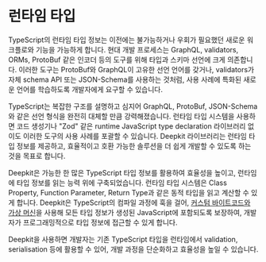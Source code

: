# 런타임 타입

TypeScript의 런타임 타입 정보는 이전에는 불가능하거나 우회가 필요했던 새로운 워크플로와 기능을 가능하게 합니다. 현대 개발 프로세스는 GraphQL, validators, ORMs, ProtoBuf 같은 인코더 등의 도구를 위해 타입과 스키마 선언에 크게 의존합니다. 이러한 도구는 ProtoBuf와 GraphQL이 고유한 선언 언어를 갖거나, validators가 자체 schema API 또는 JSON-Schema를 사용하는 것처럼, 사용 사례에 특화된 새로운 언어를 학습하도록 개발자에게 요구할 수 있습니다.

TypeScript는 복잡한 구조를 설명하고 심지어 GraphQL, ProtoBuf, JSON-Schema와 같은 선언 형식을 완전히 대체할 만큼 강력해졌습니다. 런타임 타입 시스템을 사용하면 코드 생성기나 "Zod" 같은 runtime JavaScript type declaration 라이브러리 없이도 이러한 도구의 사용 사례를 포괄할 수 있습니다. Deepkit 라이브러리는 런타임 타입 정보를 제공하고, 효율적이고 호환 가능한 솔루션을 더 쉽게 개발할 수 있도록 하는 것을 목표로 합니다.

Deepkit은 가능한 한 많은 TypeScript 타입 정보를 활용하여 효율성을 높이고, 런타임에 타입 정보를 읽는 능력 위에 구축되었습니다. 런타임 타입 시스템은 Class Property, Function Parameter, Return Type과 같은 동적 타입을 읽고 계산할 수 있게 합니다. Deepkit은 TypeScript의 컴파일 과정에 훅을 걸어, [커스텀 바이트코드와 가상 머신](https://github.com/microsoft/TypeScript/issues/47658)을 사용해 모든 타입 정보가 생성된 JavaScript에 포함되도록 보장하여, 개발자가 프로그래밍적으로 타입 정보에 접근할 수 있게 합니다.

Deepkit을 사용하면 개발자는 기존 TypeScript 타입을 런타임에서 validation, serialisation 등에 활용할 수 있어, 개발 과정을 단순화하고 효율성을 높일 수 있습니다.